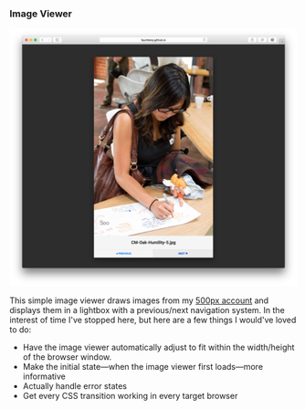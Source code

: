 ### Image Viewer

![Image Viewer Screenshot](image-viewer-screenshot.jpg)

This simple image viewer draws images from my [500px account](https://500px.com/fauntle) and displays them in a lightbox with a previous/next navigation system. In the interest of time I've stopped here, but here are a few things I would've loved to do:

- Have the image viewer automatically adjust to fit within the width/height of the browser window.
- Make the initial state—when the image viewer first loads—more informative
- Actually handle error states
- Get every CSS transition working in every target browser